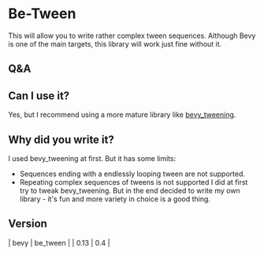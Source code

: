 # Be-Tween 
This will allow you to write rather complex tween sequences. 
Although Bevy is one of the main targets, this library will work just fine without it.

## Q&A
## Can I use it?
Yes, but I recommend using a more mature library like [bevy_tweening](https://crates.io/crates/bevy_tweening).

## Why did you write it?
I used bevy_tweening at first. But it has some limits:
* Sequences ending with a endlessly looping tween are not supported.
* Repeating complex sequences of tweens is not supported
I did at first try to tweak bevy_tweening. But in the end decided to write my own library - it's fun and more variety in choice is a good thing.

## Version
| bevy | be_tween |
| 0.13 | 0.4 |
